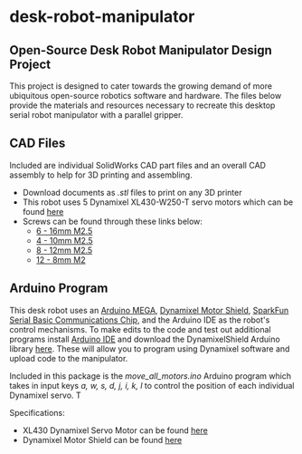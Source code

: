 # desk-robot-manipulator

## Open-Source Desk Robot Manipulator Design Project
This project is designed to cater towards the growing demand of more ubiquitous open-source robotics software and hardware. The files below provide the materials and resources necessary to recreate this desktop serial robot manipulator with a parallel gripper. 

## CAD Files
Included are individual SolidWorks CAD part files and an overall CAD assembly to help for 3D printing and assembling.
* Download documents as *.stl* files to print on any 3D printer
* This robot uses 5 Dynamixel XL430-W250-T servo motors which can be found [here](https://www.robotis.us/dynamixel-xl430-w250-t/)
* Screws can be found through these links below:
  * [6 - 16mm M2.5](https://www.mcmaster.com/screws/system-of-measurement~metric/thread-size~m2-5/metric-alloy-steel-hex-drive-flat-head-screws/length~16-mm/)
  * [4 - 10mm M2.5](https://www.mcmaster.com/screws/system-of-measurement~metric/thread-size~m2-5/metric-alloy-steel-hex-drive-flat-head-screws/length~10-mm/)
  * [8 - 12mm M2.5](https://www.mcmaster.com/screws/system-of-measurement~metric/thread-size~m2-5/metric-alloy-steel-hex-drive-flat-head-screws/length~12-mm/)
  * [12 - 8mm M2](https://www.mcmaster.com/screws/system-of-measurement~metric/metric-alloy-steel-hex-drive-flat-head-screws/thread-size~m2/length~8-mm)

## Arduino Program
This desk robot uses an [Arduino MEGA](https://store-usa.arduino.cc/products/arduino-mega-2560-rev3?gclid=Cj0KCQiA2-2eBhClARIsAGLQ2RlWgyga7lHBjxjFDpbEGe1dLKO13caXmnDmHF0M2GgzdpYXbMqWACMaAopeEALw_wcB), [Dynamixel Motor Shield](https://www.robotis.us/dynamixel-shield/), [SparkFun Serial Basic Communications Chip](https://www.sparkfun.com/products/14050), and the Arduino IDE as the robot's control mechanisms. To make edits to the code and test out additional programs install [Arduino IDE](https://support.arduino.cc/hc/en-us/articles/360019833020-Download-and-install-Arduino-IDE) and download the DynamixelShield Arduino library [here](https://github.com/ROBOTIS-GIT/DynamixelShield). These will allow you to program using Dynamixel software and upload code to the manipulator. 

Included in this package is the *move_all_motors.ino* Arduino program which takes in input keys *a, w, s, d, j, i, k, l* to control the position of each individual Dynamixel servo. T

Specifications:
* XL430 Dynamixel Servo Motor can be found [here](https://emanual.robotis.com/docs/en/dxl/x/xl430-w250/)
* Dynamixel Motor Shield can be found [here](https://emanual.robotis.com/docs/en/parts/interface/dynamixel_shield/)

